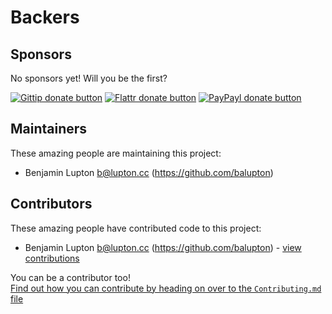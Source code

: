 
<!-- BACKERSFILE/ -->

# Backers

## Sponsors

No sponsors yet! Will you be the first?

[![Gittip donate button](http://badgr.co/gittip/bevry.png)](https://www.gittip.com/bevry/ "Donate weekly to this project using Gittip")
[![Flattr donate button](https://raw.github.com/balupton/flattr-buttons/master/badge-89x18.gif)](http://flattr.com/thing/344188/balupton-on-Flattr "Donate monthly to this project using Flattr")
[![PayPayl donate button](https://www.paypalobjects.com/en_AU/i/btn/btn_donate_SM.gif)](https://www.paypal.com/cgi-bin/webscr?cmd=_s-xclick&hosted_button_id=QB8GQPZAH84N6 "Donate once-off to this project using Paypal")

## Maintainers

These amazing people are maintaining this project:

- Benjamin Lupton <b@lupton.cc> (https://github.com/balupton)

## Contributors

These amazing people have contributed code to this project:

- Benjamin Lupton <b@lupton.cc> (https://github.com/balupton) - [view contributions](https://github.com/bevry/projectz/commits?author=balupton)

You can be a contributor too!<br/>[Find out how you can contribute by heading on over to the `Contributing.md` file](https://github.com/bevry/projectz/blob/master/Contributing.md#files)

<!-- /BACKERSFILE -->


